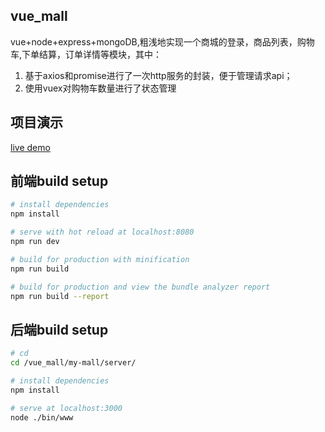 ## vue_mall
vue+node+express+mongoDB,粗浅地实现一个商城的登录，商品列表，购物车,下单结算，订单详情等模块，其中：
 1) 基于axios和promise进行了一次http服务的封装，便于管理请求api；
 2) 使用vuex对购物车数量进行了状态管理

## 项目演示
[live demo](http://106.15.198.124:8081)

## 前端build setup

``` bash
# install dependencies
npm install

# serve with hot reload at localhost:8080
npm run dev

# build for production with minification
npm run build

# build for production and view the bundle analyzer report
npm run build --report
```

## 后端build setup
``` bash
# cd
cd /vue_mall/my-mall/server/

# install dependencies
npm install

# serve at localhost:3000
node ./bin/www

```